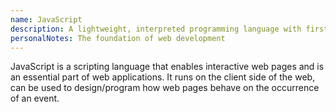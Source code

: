```yaml
---
name: JavaScript
description: A lightweight, interpreted programming language with first-class functions
personalNotes: The foundation of web development
---
```


JavaScript is a scripting language that enables interactive web pages and is an essential part of web applications. It runs on the client side of the web, can be used to design/program how web pages behave on the occurrence of an event.
